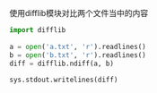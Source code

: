 
使用difflib模块对比两个文件当中的内容

```python
import difflib
 
a = open('a.txt', 'r').readlines()
b = open('b.txt', 'r').readlines()
diff = difflib.ndiff(a, b)
 
sys.stdout.writelines(diff)
```

